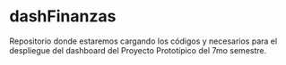 # dashFinanzas
Repositorio donde estaremos cargando los códigos y necesarios para el despliegue del dashboard del Proyecto Prototípico del 7mo semestre.
